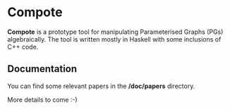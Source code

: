 # Compote

__Compote__ is a prototype tool for manipulating Parameterised Graphs (PGs) algebraically. The tool is written mostly in Haskell with some inclusions of C++ code.

## Documentation

You can find some relevant papers in the __/doc/papers__ directory. 

More details to come :-)
